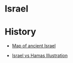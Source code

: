 # Israel

# History
* [Map of ancient Israel](https://twitter.com/CraigStrath2883/status/1392283112785252357?s=20)

* [Israel vs Hamas Illustration](https://twitter.com/Rivki_Katz/status/1392488363219984386?s=20)
